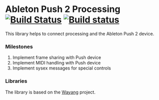 # Ableton Push 2 Processing [![Build Status](https://travis-ci.org/cansik/ableton-push-2-processing.svg?branch=master)](https://travis-ci.org/cansik/ableton-push-2-processing) [![Build status](https://ci.appveyor.com/api/projects/status/3wj3vm062i3a64i0?svg=true)](https://ci.appveyor.com/project/cansik/ableton-push-2-processing)

This library helps to connect processing and the Ableton Push 2 device.

### Milestones
1. Implement frame sharing with Push device
0. Implement MIDI handling with Push device
0. Implement sysex messages for special controls

### Libraries
The library is based on the [Wayang](https://github.com/brunchboy/wayang) project.